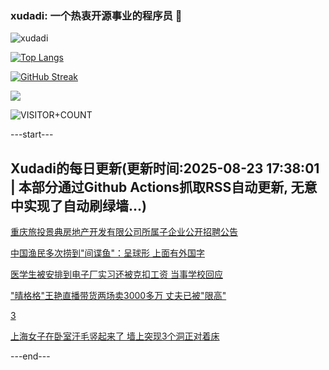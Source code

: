 ### xudadi: 一个热衷开源事业的程序员 👋

![xudadi](https://github-readme-stats-git-masterorgs-github-readme-stats-team.vercel.app/api?username=xudadi)

[![Top Langs](https://github-readme-stats.vercel.app/api/top-langs/?username=xudadi)](https://github.com/anuraghazra/github-readme-stats)

[![GitHub Streak](https://streak-stats.demolab.com?user=xudadi&locale=zh_Hans)](https://git.io/streak-stats)

![](https://raw.githubusercontent.com/xudadi/xudadi/main/assets/github-contribution-grid-snake.svg)

![VISITOR+COUNT](https://komarev.com/ghpvc/?username=xudadi&label=VISITOR+COUNT)


---start---

## Xudadi的每日更新(更新时间:2025-08-23 17:38:01 | 本部分通过Github Actions抓取RSS自动更新, 无意中实现了自动刷绿墙...)

[重庆旅投景典房地产开发有限公司所属子企业公开招聘公告](https://www.gongkaoleida.com/article/2582972)

[中国渔民多次捞到"间谍鱼"：呈球形 上面有外国字](https://m.163.com/news/article/K7IDF1K10514R9OJ.html)

[医学生被安排到电子厂实习还被克扣工资 当事学校回应](https://m.163.com/news/article/K7JHTV32053469LG.html)

["晴格格"王艳直播带货两场卖3000多万 丈夫已被"限高"](https://m.163.com/news/article/K7JEO8JT0512B07B.html)

[3](https://m.163.com/touch/news/sub/domestic)

[上海女子在卧室汗毛竖起来了 墙上突现3个洞正对着床](https://m.163.com/news/article/K7JHB0M0053469LG.html)

---end---
